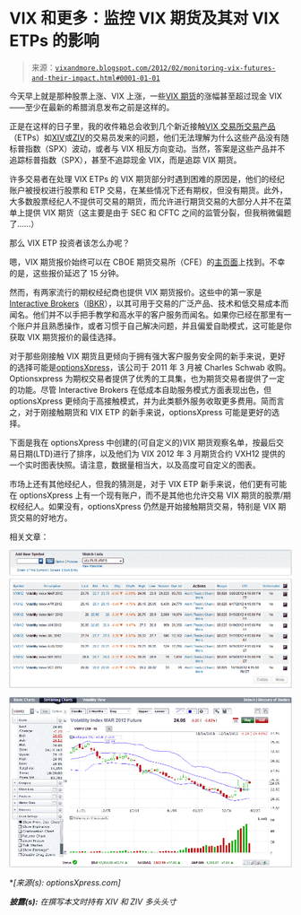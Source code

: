 <!--yml

分类：未分类

日期：2024-05-18 16:40:01

-->

# VIX 和更多：监控 VIX 期货及其对 VIX ETPs 的影响

> 来源：[`vixandmore.blogspot.com/2012/02/monitoring-vix-futures-and-their-impact.html#0001-01-01`](http://vixandmore.blogspot.com/2012/02/monitoring-vix-futures-and-their-impact.html#0001-01-01)

今天早上就是那种股票上涨、VIX 上涨，一些[VIX 期货](http://vixandmore.blogspot.com/search/label/VIX%20futures)的涨幅甚至超过现金 VIX——至少在最新的希腊消息发布之前是这样的。

正是在这样的日子里，我的收件箱总会收到几个新近接触[VIX 交易所交易产品](http://vixandmore.blogspot.com/search/label/VIX%20ETN)（ETPs）如[XIV](http://vixandmore.blogspot.com/search/label/XIV)或[ZIV](http://vixandmore.blogspot.com/search/label/ZIV)的交易员发来的问题，他们无法理解为什么这些产品没有随标普指数（SPX）波动，或者与 VIX 相反方向变动。当然，答案是这些产品并不追踪标普指数（SPX），甚至不追踪现金 VIX，而是追踪 VIX 期货。

许多交易者在处理 VIX ETPs 的 VIX 期货部分时遇到困难的原因是，他们的经纪账户被授权进行股票和 ETP 交易，在某些情况下还有期权，但没有期货。此外，大多数股票经纪人不提供可交易的期货，而允许进行期货交易的大部分人并不在菜单上提供 VIX 期货（这主要是由于 SEC 和 CFTC 之间的监管分裂，但我稍微偏题了……）

那么 VIX ETP 投资者该怎么办呢？

嗯，VIX 期货报价始终可以在 CBOE 期货交易所（CFE）的[主页面](http://cfe.cboe.com/)上找到。不幸的是，这些报价延迟了 15 分钟。

然而，有两家流行的期权经纪商也提供 VIX 期货报价。这些中的第一家是[Interactive Brokers](http://www.interactivebrokers.com/en/main.php)（[IBKR](http://vixandmore.blogspot.com/search/label/IBKR)），以其可用于交易的广泛产品、技术和低交易成本而闻名。他们并不以手把手教学和高水平的客户服务而闻名。如果你已经在那里有一个账户并且熟悉操作，或者习惯于自己解决问题，并且偏爱自助模式，这可能是你获取 VIX 期货报价的最佳选择。

对于那些刚接触 VIX 期货且更倾向于拥有强大客户服务安全网的新手来说，更好的选择可能是[optionsXpress](http://www.optionsxpress.com/)，该公司于 2011 年 3 月被 Charles Schwab 收购。Optionsxpress 为期权交易者提供了优秀的工具集，也为期货交易者提供了一定的功能。尽管 Interactive Brokers 在低成本自助服务模式方面表现出色，但 optionsXpress 更倾向于高接触模式，并为此类额外服务收取更多费用。简而言之，对于刚接触期货和 VIX ETP 的新手来说，optionsXpress 可能是更好的选择。

下面是我在 optionsXpress 中创建的(可自定义的)VIX 期货观察名单，按最后交易日期(LTD)进行了排序，以及他们为 VIX 2012 年 3 月期货合约 VXH12 提供的一个实时图表快照。请注意，数据量相当大，以及高度可自定义的图表。

市场上还有其他经纪人，但我的猜测是，对于 VIX ETP 新手来说，他们更有可能在 optionsXpress 上有一个现有账户，而不是其他也允许交易 VIX 期货的股票/期权经纪人。如果没有，optionsXpress 仍然是开始接触期货交易，特别是 VIX 期货交易的好地方。

相关文章：

*![](img/aadc72ad29069c3fdeec38002545c0bf.png)*

![](img/6ea3fed81e272dc0b4211db3cd87e1df.png)

**[来源(s): optionsXpress.com]*

***披露(s):*** *在撰写本文时持有 XIV 和 ZIV 多头头寸*
